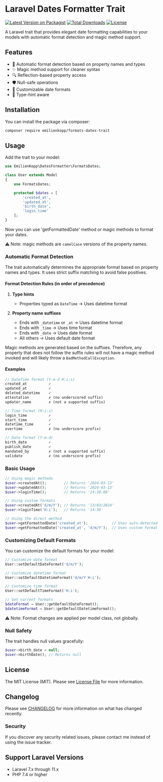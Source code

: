 # Laravel Dates Formatter Trait

[![Latest Version on Packagist](https://img.shields.io/packagist/v/emilienkopp/formats-dates-trait.svg?style=flat-square)](https://packagist.org/packages/emilienkopp/formats-dates-trait)
[![Total Downloads](https://img.shields.io/packagist/dt/emilienkopp/formats-dates-trait.svg?style=flat-square)](https://packagist.org/packages/emilienkopp/formats-dates-trait)
[![License](https://img.shields.io/packagist/l/emilienkopp/formats-dates-trait?style=flat-square)](LICENSE.md)

A Laravel trait that provides elegant date formatting capabilities to your models with automatic format detection and magic method support.

## Features

- 🔄 Automatic format detection based on property names and types
- ✨ Magic method support for cleaner syntax
- 🔍 Reflection-based property access
- 🛡️ Null-safe operations
- 🎨 Customizable date formats
- 🎯 Type-hint aware

## Installation

You can install the package via composer:

```bash
composer require emilienkopp/formats-dates-trait
```

## Usage

Add the trait to your model:

```php
use EmilienKopp\DatesFormatter\FormatsDates;

class User extends Model
{
    use FormatsDates;

    protected $dates = [
        'created_at',
        'updated_at',
        'birth_date',
        'login_time'
    ];
}
```

Now you can use 'getFormattedDate' method or magic methods to format your dates.

⚠️ Note: magic methods are `camelCase` versions of the property names.

### Automatic Format Detection

The trait automatically determines the appropriate format based on property names and types. It uses strict suffix matching to avoid false positives.

#### Format Detection Rules (in order of precedence)

1. **Type hints**
   - Properties typed as `DateTime` → Uses datetime format

2. **Property name suffixes**
   - Ends with `_datetime` or `_at` → Uses datetime format
   - Ends with `_time` → Uses time format
   - Ends with `_date` → Uses date format
   - All others → Uses default date format

Magic methods are generated based on the suffixes. 
Therefore, any property that does not follow the suffix rules will not have a magic method invoked
and will likely throw a `BadMethodCallException`.

#### Examples

```php
// DateTime format (Y-m-d H:i:s)
created_at          ✓
updated_at          ✓
deleted_datetime    ✓
attestation         ✗ (no underscored suffix)
updater_name        ✗ (not a supported suffix)

// Time format (H:i:s)
login_time          ✓
start_time          ✓
datetime_time       ✓
overtime            ✗ (no underscore prefix)

// Date format (Y-m-d)
birth_date          ✓
publish_date        ✓
mandated_by         ✗ (not a supported suffix)
validate            ✗ (no underscore prefix)
```

### Basic Usage

```php
// Using magic methods
$user->createdAt();        // Returns '2024-03-13'
$user->updatedAt();        // Returns '2024-03-13'
$user->loginTime();        // Returns '14:30:00'

// Using custom formats
$user->createdAt('d/m/Y'); // Returns '13/03/2024'
$user->loginTime('H:i');   // Returns '14:30'

// Using the direct method
$user->getFormattedDate('created_at');           // Uses auto-detected format
$user->getFormattedDate('created_at', 'd/m/Y');  // Uses custom format
```

### Customizing Default Formats

You can customize the default formats for your model:

```php
// Customize date format
User::setDefaultDateFormat('d/m/Y');

// Customize datetime format
User::setDefaultDatetimeFormat('d/m/Y H:i');

// Customize time format
User::setDefaultTimeFormat('H:i');

// Get current formats
$dateFormat = User::getDefaultDateFormat();
$datetimeFormat = User::getDefaultDatetimeFormat();
```

⚠️ Note: Format changes are applied per model class, not globally.

### Null Safety

The trait handles null values gracefully:

```php
$user->birth_date = null;
$user->birthDate(); // Returns null
```

## License

The MIT License (MIT). Please see [License File](LICENSE) for more information.

## Changelog

Please see [CHANGELOG](CHANGELOG.md) for more information on what has changed recently.

### Security

If you discover any security related issues, please contact me instead of using the issue tracker.

## Support Laravel Versions

- Laravel 7.x through 11.x
- PHP 7.4 or higher